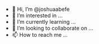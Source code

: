 - 👋 Hi, I’m @joshuaabefe
- 👀 I’m interested in ...
- 🌱 I’m currently learning ...
- 💞️ I’m looking to collaborate on ...
- 📫 How to reach me ...

<!---
joshuaabefe/joshuaabefe is a ✨ special ✨ repository because its `README.md` (this file) appears on your GitHub profile.
You can click the Preview link to take a look at your changes.
--->
